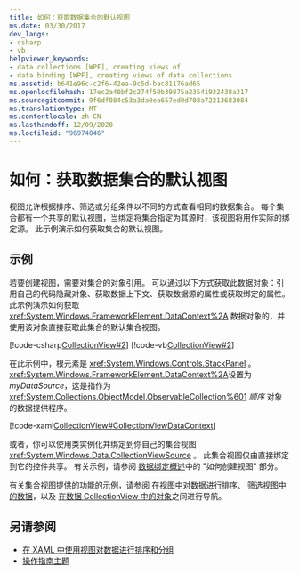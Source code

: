 ```yaml
---
title: 如何：获取数据集合的默认视图
ms.date: 03/30/2017
dev_langs:
- csharp
- vb
helpviewer_keywords:
- data collections [WPF], creating views of
- data binding [WPF], creating views of data collections
ms.assetid: b641e96c-c2f6-42ea-9c5d-bac81176ad65
ms.openlocfilehash: 17ec2a40bf2c274f50b39875a23541932438a317
ms.sourcegitcommit: 9f6df084c53a3da0ea657ed0d708a72213683084
ms.translationtype: MT
ms.contentlocale: zh-CN
ms.lasthandoff: 12/09/2020
ms.locfileid: "96974046"
---
```

# <a name="how-to-get-the-default-view-of-a-data-collection"></a>如何：获取数据集合的默认视图
视图允许根据排序、筛选或分组条件以不同的方式查看相同的数据集合。 每个集合都有一个共享的默认视图，当绑定将集合指定为其源时，该视图将用作实际的绑定源。 此示例演示如何获取集合的默认视图。  
  
## <a name="example"></a>示例  
 若要创建视图，需要对集合的对象引用。 可以通过以下方式获取此数据对象：引用自己的代码隐藏对象、获取数据上下文、获取数据源的属性或获取绑定的属性。 此示例演示如何获取 <xref:System.Windows.FrameworkElement.DataContext%2A> 数据对象的，并使用该对象直接获取此集合的默认集合视图。  
  
 [!code-csharp[CollectionView#2](~/samples/snippets/csharp/VS_Snippets_Wpf/CollectionView/CSharp/Page1.xaml.cs#2)]
 [!code-vb[CollectionView#2](~/samples/snippets/visualbasic/VS_Snippets_Wpf/CollectionView/VisualBasic/Page1.xaml.vb#2)]  
  
 在此示例中，根元素是 <xref:System.Windows.Controls.StackPanel> 。 <xref:System.Windows.FrameworkElement.DataContext%2A>设置为 *myDataSource*，这是指作为 <xref:System.Collections.ObjectModel.ObservableCollection%601> *顺序* 对象的数据提供程序。  
  
 [!code-xaml[CollectionView#CollectionViewDataContext](~/samples/snippets/csharp/VS_Snippets_Wpf/CollectionView/CSharp/Page1.xaml#collectionviewdatacontext)]  
  
 或者，你可以使用类实例化并绑定到你自己的集合视图 <xref:System.Windows.Data.CollectionViewSource> 。 此集合视图仅由直接绑定到它的控件共享。 有关示例，请参阅 [数据绑定概述](/dotnet/desktop-wpf/data/data-binding-overview)中的 "如何创建视图" 部分。  
  
 有关集合视图提供的功能的示例，请参阅 [在视图中对数据进行排序](how-to-sort-data-in-a-view.md)、 [筛选视图中的数据](how-to-filter-data-in-a-view.md)，以及 [在数据 CollectionView 中的对象](how-to-navigate-through-the-objects-in-a-data-collectionview.md)之间进行导航。  
  
## <a name="see-also"></a>另请参阅

- [在 XAML 中使用视图对数据进行排序和分组](how-to-sort-and-group-data-using-a-view-in-xaml.md)
- [操作指南主题](data-binding-how-to-topics.md)
